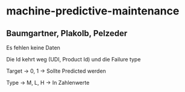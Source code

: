 # machine-predictive-maintenance

## Baumgartner, Plakolb, Pelzeder

Es fehlen keine Daten 

Die Id kehrt weg (UDI, Product Id) und die Failure type

Target -> 0, 1 -> Sollte Predicted werden

Type -> M, L, H -> In Zahlenwerte
